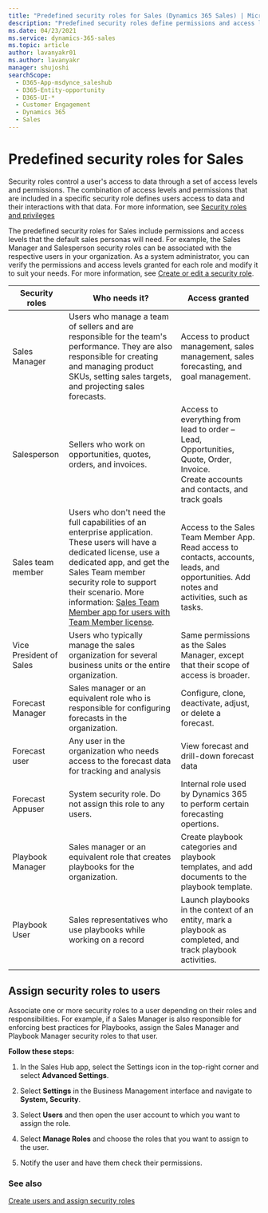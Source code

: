 ```yaml
---
title: "Predefined security roles for Sales (Dynamics 365 Sales) | MicrosoftDocs"
description: "Predefined security roles define permissions and access levels specific to different sales personas. Assign users to appropriate security roles to grant them adequate access to the system."
ms.date: 04/23/2021
ms.service: dynamics-365-sales
ms.topic: article
author: lavanyakr01
ms.author: lavanyakr
manager: shujoshi
searchScope:
  - D365-App-msdynce_saleshub
  - D365-Entity-opportunity
  - D365-UI-*
  - Customer Engagement
  - Dynamics 365
  - Sales
---
```

# Predefined security roles for Sales

Security roles control a user's access to data through a set of access levels and permissions. The combination of access levels and permissions that are included in a specific security role defines  users access to data and their interactions with that data. For more information, see [Security roles and privileges](/power-platform/admin/security-roles-privileges)

The predefined security roles for Sales include permissions and access levels that the default sales personas will need. For example, the Sales Manager and Salesperson security roles can be associated with the respective users in your organization. As a system administrator, you can verify the permissions and access levels granted for each role and modify it to suit your needs. For more information, see [Create or edit a security role](/power-platform/admin/create-edit-security-role).

| **Security roles** | **Who needs it?** | **Access granted** |
|-------------------------|------------|-------------------------|
| Sales Manager | Users who manage a team of sellers and are responsible for the team's performance. They are also responsible for creating and managing product SKUs, setting sales targets, and projecting sales forecasts. | Access to product management, sales management, sales forecasting, and goal management. |
| Salesperson | Sellers who work on opportunities, quotes, orders, and invoices. | Access to everything from lead to order – Lead, Opportunities, Quote, Order, Invoice.</br>Create accounts and contacts, and track goals |
| Sales team member | Users who don't need the full capabilities of an enterprise application. These users will have a dedicated license, use a dedicated app, and get the Sales Team member security role to support their scenario.  More information: [Sales Team Member app for users with Team Member license](sales-team-member.md). | Access to the Sales Team Member App. Read access to contacts, accounts, leads, and opportunities. Add notes and activities, such as tasks. |
| Vice President of Sales | Users who typically manage the sales organization for several business units or the entire organization. | Same permissions as the Sales Manager, except that their scope of access is broader. |
| Forecast Manager | Sales manager or an equivalent role who is responsible for configuring forecasts in the organization.  | Configure, clone, deactivate, adjust, or delete a forecast. |
| Forecast user | Any user in the organization who needs access to the forecast data for tracking and analysis  | View forecast and drill-down forecast data |
|Forecast Appuser  | System security role. Do not assign this role to any users. |Internal role used by Dynamics 365 to perform certain forecasting opertions. |
| Playbook Manager | Sales manager or an equivalent role that creates playbooks for the organization. | Create playbook categories and playbook templates, and add documents to the playbook template. |
| Playbook User | Sales representatives who use playbooks while working on a record | Launch playbooks in the context of an entity, mark a playbook as completed, and track playbook activities. |
|  |  |  |


## Assign security roles to users

Associate one or more security roles to a user depending on their roles and responsibilities. For example, if a Sales Manager is also
responsible for enforcing best practices for Playbooks, assign the Sales Manager and Playbook Manager security roles to that user.

**Follow these steps:**

1. In the Sales Hub app, select the Settings icon in the top-right
   corner and select **Advanced Settings**.

2. Select **Settings** in the Business Management interface and
   navigate to **System, Security**.

3. Select **Users** and then open the user account to which you want to
   assign the role.

4. Select **Manage Roles** and choose the roles that you want to assign to the user.

5. Notify the user and have them check their permissions.

### See also
[Create users and assign security roles](ce/customerengagement/on-premises/admin/create-users-assign-online-security-roles.md)
